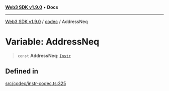 [**Web3 SDK v1.9.0**](../../../README.md) • **Docs**

***

[Web3 SDK v1.9.0](../../../globals.md) / [codec](../README.md) / AddressNeq

# Variable: AddressNeq

> `const` **AddressNeq**: [`Instr`](../type-aliases/Instr.md)

## Defined in

[src/codec/instr-codec.ts:325](https://github.com/Mystic-Nayy/alephium-web3/blob/c1afd789a197ce5fe21f08c2965942090157c33d/packages/web3/src/codec/instr-codec.ts#L325)
